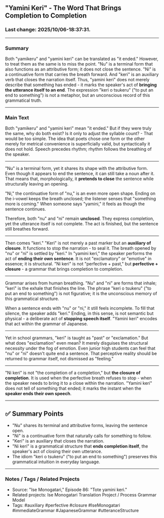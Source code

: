 ## "Yamini Keri" - The Word That Brings Completion to Completion

### Last change: 2025/10/06-18:37:31.

---

### Summary

Both "yamikeru" and "yamini keri" can be translated as "it ended."
However, to treat them as the same is to miss the point.
"Nu" is a terminal form that also functions as an attributive form; it does not close the sentence.
"Ni" is a continuative form that carries the breath forward.
And "keri" is an auxiliary verb that closes the narration itself.
Thus, "yamini keri" does not merely describe that something has ended -
it marks the speaker's act of **bringing the utterance itself to an end**.
The expression "keri o tsukeru" ("to put an end to something") is not a metaphor,
but an unconscious record of this grammatical truth.

---

### Main Text

Both "yamikeru" and "yamini keri" mean "it ended."
But if they were truly the same, why do both exist?
Is it only to adjust the syllable count? - That would be too simple.
The idea that poets chose one form or the other merely for metrical convenience is superficially valid,
but syntactically it does not hold.
Speech precedes rhythm; rhythm follows the breathing of the speaker.

---

"Nu" is a terminal form, yet it shares its shape with the attributive form.
Even though it appears to end the sentence, it can still take a noun after it.
That means that, morphologically, it **pretends to close** the sentence
while structurally leaving an opening.

"Ni," the continuative form of "nu," is an even more open shape.
Ending on the i-vowel keeps the breath unclosed;
the listener senses that "something more is coming."
When someone says "yamini," it feels as though the sentence continues.

Therefore, both "nu" and "ni" remain **unclosed**.
They express completion, yet the utterance itself is not complete.
The act is finished, but the sentence still breathes forward.

---

Then comes "keri."
"Keri" is not merely a past marker but an **auxiliary of closure**.
It functions to stop the narration - to seal it.
The breath opened by "nu" or "ni" is settled by "keri."
In "yamini keri," the speaker performs the act of **ending their own sentence**.
It is not "exclamatory" or "emotive" in essence;
it is structural.
"Ni keri" is not "perfective + past,"
but **perfective + closure** - a grammar that brings completion to completion.

---

Grammar arises from human breathing.
"Nu" and "ni" are forms that inhale;
"keri" is the exhale that finishes the line.
The phrase "keri o tsukeru" ("to put an end to something") is not figurative;
it is the unconscious memory of this grammatical structure.

When a sentence ends with "nu" or "ni,"
it still feels incomplete.
To fill that silence, the speaker adds "keri."
Ending, in this sense, is not semantic but physical -
a deliberate act of **stopping speech itself**.
"Yamini keri" encodes that act within the grammar of Japanese.

---

Yet in school grammars, "keri" is taught as "past" or "exclamation."
But what does "exclamation" even mean?
It merely disguises the structural necessity under the fog of emotion.
Even junior high students can feel that "nu" or "ni" doesn't quite end a sentence.
That perceptive reality should be returned to grammar itself,
not dismissed as "feeling."

---

"Ni keri" is not "the completion of a completion," but **the closure of completion**.
It is used when the perfective breath refuses to stop -
when the speaker needs to bring it to a close within the narration.
"Yamini keri" does not tell of something that ended;
it marks the instant when the **speaker ends their own speech**.

---

## ✅ Summary Points

* "Nu" shares its terminal and attributive forms, leaving the sentence open.
* "Ni" is a continuative form that naturally calls for something to follow.
* "Keri" is an auxiliary that closes the narration.
* "Ni keri" is a grammatical structure that **ends completion itself**,
  the speaker's act of closing their own utterance.
* The idiom "keri o tsukeru" ("to put an end to something")
  preserves this grammatical intuition in everyday language.

---

### Notes / Tags / Related Projects

* Source: "Ise Monogatari," Episode 86: "Tote yamini keri."
* Related projects: Ise Monogatari Translation Project / Process Grammar Model
* Tags: #auxiliary #perfective #closure #IseMonogatari #immediateGrammar #JapaneseGrammar #utteranceStructure

